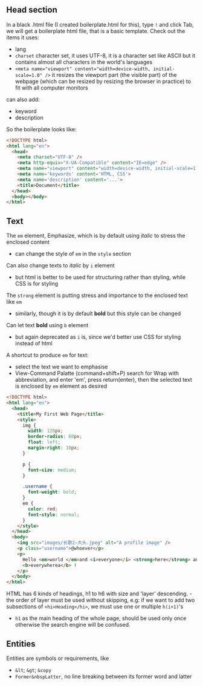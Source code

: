 ## Head section
In a black .html file (I created boilerplate.html for this), type `!` and click Tab, we will get a boilerplate html file, that is a basic template. 
Check out the items it uses:
- lang
- `charset` character set, it uses UTF-8, it is a character set like ASCII but it contains almost all characters in the world's languages
- `<meta name="viewport" content="width=device-width, initial-scale=1.0" />` it resizes the viewport part (the visible part) of the webpage (which can be resized by resizing the browser in practice) to fit with all computer monitors

can also add:
- keyword
- description

So the boilerplate looks like: 
```html
<!DOCTYPE html>
<html lang="en">
  <head>
    <meta charset="UTF-8" />
    <meta http-equiv="X-UA-Compatible" content="IE=edge" />
    <meta name="viewport" content="width=device-width, initial-scale=1.0" />
    <meta name='keywords' content='HTML, CSS'>
    <meta name='description' content='...'>
    <title>Document</title>
  </head>
  <body></body>
</html>
```

## Text

The `em` element, Emphasize, which is by default using _italic_ to stress the enclosed content
- can change the style of `em` in the `style` section

Can also change texts to _italic_ by `i` element
- but html is better to be used for structuring rather than styling, while CSS is for styling

The `strong` element is putting stress and importance to the enclosed text like `em`
- similarly, though it is by default __bold__ but this style can be changed

Can let text __bold__ using `b` element
- but again deprecated as `i` is, since we'd better use CSS for styling instead of html

A shortcut to produce `em` for text: 
- select the text we want to emphasise
- View-Command Palatte (command+shift+P) search for Wrap with abbreviation, and enter 'em', press return(enter), then the selected text is enclosed by `em` element as desired


```html
<!DOCTYPE html>
<html lang="en">
  <head>
    <title>My First Web Page</title>
    <style>
      img {
        width: 120px;
        border-radius: 60px;
        float: left;
        margin-right: 10px;
      }

      p {
        font-size: medium;
      }

      .username {
        font-weight: bold;
      }
      em {
        color: red;
        font-style: normal;
      }
    </style>
  </head>
  <body>
    <img src="images/长歌2—大头.jpeg" alt="A profile image" />
    <p class="username">@whoever</p>
    <p>
      Hello <em>world </em>and <i>everyone</i> <strong>here</strong> and
      <b>everywherea</b> !
    </p>
  </body>
</html>
```

HTML has 6 kinds of headings, h1 to h6 with size and 'layer' descending. 
-the order of layer must be used without skipping, e.g: if we want to add two subsections of `<hi>Heading</hi>`, we must use one or multiple `h(i+1)`'s
- `h1` as the main heading of the whole page, should be used only once otherwise the search engine will be confused. 

## Entities
Entities are symbols or requirements, like
- `&lt`; `&gt`; `&copy`
- `Former&nbspLatter`, no line breaking between its former word and latter
